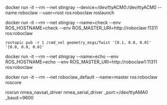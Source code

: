 
docker run -it --rm --net stingray --device=/dev/ttyACM0:/dev/ttyACM0 --name roboclaw --user=root ros:roboclaw roslaunch

docker run -it --rm --net stingray --name=check --env ROS_HOSTNAME=check --env ROS_MASTER_URI=http://roboclaw:11311 ros:roboclaw

    rostopic pub -r 1 /cmd_vel geometry_msgs/Twist '[0.1, 0.0, 0.0]' '[0.0, 0.0, 0.0]'




docker run -it --rm --net stingray --name=echo --env ROS_HOSTNAME=echo --env ROS_MASTER_URI=http://roboclaw1:11311 ros:roboclaw


docker run -it --rm --net roboclaw_default --name=master ros:roboclaw roscore


rosrun nmea_navsat_driver nmea_serial_driver _port:=/dev/ttyAMA0 _baud:=9600